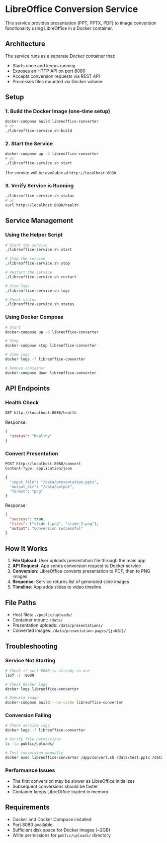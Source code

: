 # LibreOffice Conversion Service

This service provides presentation (PPT, PPTX, PDF) to image conversion functionality using LibreOffice in a Docker container.

## Architecture

The service runs as a separate Docker container that:
- Starts once and keeps running
- Exposes an HTTP API on port 8080
- Accepts conversion requests via REST API
- Processes files mounted via Docker volume

## Setup

### 1. Build the Docker Image (one-time setup)
```bash
docker-compose build libreoffice-converter
# or
./libreoffice-service.sh build
```

### 2. Start the Service
```bash
docker-compose up -d libreoffice-converter
# or
./libreoffice-service.sh start
```

The service will be available at `http://localhost:8080`

### 3. Verify Service is Running
```bash
./libreoffice-service.sh status
# or
curl http://localhost:8080/health
```

## Service Management

### Using the Helper Script
```bash
# Start the service
./libreoffice-service.sh start

# Stop the service
./libreoffice-service.sh stop

# Restart the service
./libreoffice-service.sh restart

# View logs
./libreoffice-service.sh logs

# Check status
./libreoffice-service.sh status
```

### Using Docker Compose
```bash
# Start
docker-compose up -d libreoffice-converter

# Stop
docker-compose stop libreoffice-converter

# View logs
docker logs -f libreoffice-converter

# Remove container
docker-compose down libreoffice-converter
```

## API Endpoints

### Health Check
```bash
GET http://localhost:8080/health
```
Response:
```json
{
  "status": "healthy"
}
```

### Convert Presentation
```bash
POST http://localhost:8080/convert
Content-Type: application/json

{
  "input_file": "/data/presentation.pptx",
  "output_dir": "/data/output",
  "format": "png"
}
```

Response:
```json
{
  "success": true,
  "files": ["slide-1.png", "slide-2.png"],
  "output": "Conversion successful"
}
```

## How It Works

1. **File Upload**: User uploads presentation file through the main app
2. **API Request**: App sends conversion request to Docker service
3. **Conversion**: LibreOffice converts presentation to PDF, then to PNG images
4. **Response**: Service returns list of generated slide images
5. **Timeline**: App adds slides to video timeline

## File Paths

- Host files: `./public/uploads/`
- Container mount: `/data/`
- Presentation uploads: `/data/presentations/`
- Converted images: `/data/presentation-pages/{jobId}/`

## Troubleshooting

### Service Not Starting
```bash
# Check if port 8080 is already in use
lsof -i :8080

# Check Docker logs
docker logs libreoffice-converter

# Rebuild image
docker-compose build --no-cache libreoffice-converter
```

### Conversion Failing
```bash
# Check service logs
docker logs -f libreoffice-converter

# Verify file permissions
ls -la public/uploads/

# Test conversion manually
docker exec libreoffice-converter /app/convert.sh /data/test.pptx /data/output png
```

### Performance Issues
- The first conversion may be slower as LibreOffice initializes
- Subsequent conversions should be faster
- Container keeps LibreOffice loaded in memory

## Requirements

- Docker and Docker Compose installed
- Port 8080 available
- Sufficient disk space for Docker images (~2GB)
- Write permissions for `public/uploads/` directory